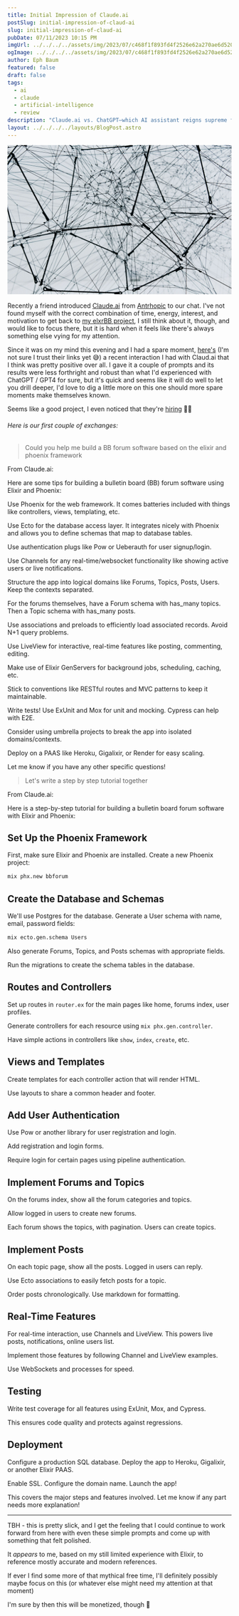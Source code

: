 ```yaml
---
title: Initial Impression of Claude.ai
postSlug: initial-impression-of-claud-ai
slug: initial-impression-of-claud-ai
pubDate: 07/11/2023 10:15 PM
imgUrl: ../../../../assets/img/2023/07/c468f1f893fd4f2526e62a270ae6d520f0745297.jpeg
ogImage: ../../../../assets/img/2023/07/c468f1f893fd4f2526e62a270ae6d520f0745297.jpeg
author: Eph Baum
featured: false
draft: false
tags:
  - ai
  - claude
  - artificial-intelligence
  - review
description: "Claude.ai vs. ChatGPT—which AI assistant reigns supreme for Elixir development? A hands-on comparison of Anthropic's new AI tool, complete with real conversation examples and honest thoughts on its potential for building Phoenix applications."
layout: ../../../../layouts/BlogPost.astro
---
```


![Featured Image](../../../../assets/img/2023/07/c468f1f893fd4f2526e62a270ae6d520f0745297.jpeg)

Recently a friend introduced [Claude.ai](https://claude.ai/) from [Antrhopic](https://www.anthropic.com/) to our chat. I've not found myself with the correct combination of time, energy, interest, and motivation to get back to [my elxrBB project](https://github.com/ephbaum/elxrBB-tutorial), I still think about it, though, and would like to focus there, but it is hard when it feels like there's always something else vying for my attention.

Since it was on my mind this evening and I had a spare moment, [here's](#) (I'm not sure I trust their links yet 😅) a recent interaction I had with Claud.ai that I think was pretty positive over all. I gave it a couple of prompts and its results were less forthright and robust than what I'd experienced with ChatGPT / GPT4 for sure, but it's quick and seems like it will do well to let you drill deeper, I'd love to dig a little more on this one should more spare moments make themselves known.

Seems like a good project, I even noticed that they're [hiring](https://www.anthropic.com/careers) 🤔😅

###### Here is our first couple of exchanges:

> Could you help me build a BB forum software based on the elixir and phoenix framework

From Claude.ai:

Here are some tips for building a bulletin board (BB) forum software using Elixir and Phoenix:

Use Phoenix for the web framework. It comes batteries included with things like controllers, views, templating, etc.

Use Ecto for the database access layer. It integrates nicely with Phoenix and allows you to define schemas that map to database tables.

Use authentication plugs like Pow or Ueberauth for user signup/login.

Use Channels for any real-time/websocket functionality like showing active users or live notifications.

Structure the app into logical domains like Forums, Topics, Posts, Users. Keep the contexts separated.

For the forums themselves, have a Forum schema with has\_many topics. Then a Topic schema with has\_many posts.

Use associations and preloads to efficiently load associated records. Avoid N+1 query problems.

Use LiveView for interactive, real-time features like posting, commenting, editing.

Make use of Elixir GenServers for background jobs, scheduling, caching, etc.

Stick to conventions like RESTful routes and MVC patterns to keep it maintainable.

Write tests! Use ExUnit and Mox for unit and mocking. Cypress can help with E2E.

Consider using umbrella projects to break the app into isolated domains/contexts.

Deploy on a PAAS like Heroku, Gigalixir, or Render for easy scaling.

Let me know if you have any other specific questions!

> Let's write a step by step tutorial together

From Claude.ai:

Here is a step-by-step tutorial for building a bulletin board forum software with Elixir and Phoenix:

Set Up the Phoenix Framework
----------------------------

First, make sure Elixir and Phoenix are installed. Create a new Phoenix project:

```sh
mix phx.new bbforum
```

Create the Database and Schemas
-------------------------------

We'll use Postgres for the database. Generate a User schema with name, email, password fields:

```sh
mix ecto.gen.schema Users
```

Also generate Forums, Topics, and Posts schemas with appropriate fields.

Run the migrations to create the schema tables in the database.

Routes and Controllers
----------------------

Set up routes in `router.ex` for the main pages like home, forums index, user profiles.

Generate controllers for each resource using `mix phx.gen.controller`.

Have simple actions in controllers like `show`, `index`, `create`, etc.

Views and Templates
-------------------

Create templates for each controller action that will render HTML.

Use layouts to share a common header and footer.

Add User Authentication
-----------------------

Use Pow or another library for user registration and login.

Add registration and login forms.

Require login for certain pages using pipeline authentication.

Implement Forums and Topics
---------------------------

On the forums index, show all the forum categories and topics.

Allow logged in users to create new forums.

Each forum shows the topics, with pagination. Users can create topics.

Implement Posts
---------------

On each topic page, show all the posts. Logged in users can reply.

Use Ecto associations to easily fetch posts for a topic.

Order posts chronologically. Use markdown for formatting.

Real-Time Features
------------------

For real-time interaction, use Channels and LiveView. This powers live posts, notifications, online users list.

Implement those features by following Channel and LiveView examples.

Use WebSockets and processes for speed.

Testing
-------

Write test coverage for all features using ExUnit, Mox, and Cypress.

This ensures code quality and protects against regressions.

Deployment
----------

Configure a production SQL database. Deploy the app to Heroku, Gigalixir, or another Elixir PAAS.

Enable SSL. Configure the domain name. Launch the app!

This covers the major steps and features involved. Let me know if any part needs more explanation!

* * *

TBH - this is pretty slick, and I get the feeling that I could continue to work forward from here with even these simple prompts and come up with something that felt polished.

It _appears_ to me, based on my still limited experience with Elixir, to reference mostly accurate and modern references.

If ever I find some more of that mythical free time, I'll definitely possibly maybe focus on this (or whatever else might need my attention at that moment)

I'm sure by then this will be monetized, though 🤷
